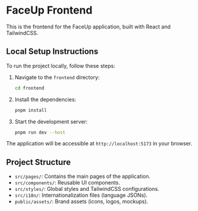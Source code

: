 # FaceUp Frontend

This is the frontend for the FaceUp application, built with React and TailwindCSS.

## Local Setup Instructions

To run the project locally, follow these steps:

1.  Navigate to the `frontend` directory:
    ```bash
    cd frontend
    ```

2.  Install the dependencies:
    ```bash
    pnpm install
    ```

3.  Start the development server:
    ```bash
    pnpm run dev --host
    ```

The application will be accessible at `http://localhost:5173` in your browser.

## Project Structure

-   `src/pages/`: Contains the main pages of the application.
-   `src/components/`: Reusable UI components.
-   `src/styles/`: Global styles and TailwindCSS configurations.
-   `src/i18n/`: Internationalization files (language JSONs).
-   `public/assets/`: Brand assets (icons, logos, mockups).


